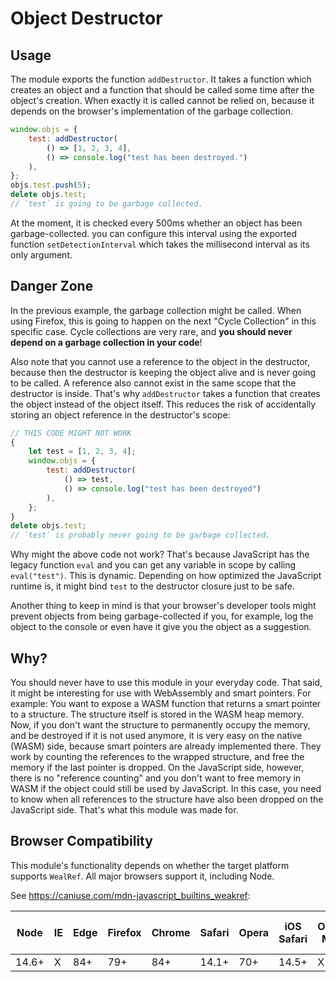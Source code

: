 # Object Destructor

## Usage

The module exports the function `addDestructor`. It takes
a function which creates an object and a function that should be
called some time after the object's creation. When exactly it is
called cannot be relied on, because it depends on the browser's
implementation of the garbage collection.

```js
window.objs = {
    test: addDestructor(
        () => [1, 2, 3, 4],
        () => console.log("test has been destroyed.")
    ),
};
objs.test.push(5);
delete objs.test;
// `test` is going to be garbage collected.
```

At the moment, it is checked every 500ms whether an object has been
garbage-collected. you can configure this interval using the exported
function `setDetectionInterval` which takes the millisecond interval
as its only argument.

## Danger Zone

In the previous example, the garbage collection might be called.
When using Firefox, this is going to happen on the next
"Cycle Collection" in this specific case. Cycle collections are
very rare, and **you should never depend on a garbage collection
in your code**!

Also note that you cannot use a reference to the object in the
destructor, because then the destructor is keeping the object
alive and is never going to be called. A reference also cannot
exist in the same scope that the destructor is inside. That's
why `addDestructor` takes a function that creates the object
instead of the object itself. This reduces the risk of accidentally
storing an object reference in the destructor's scope:

```js
// THIS CODE MIGHT NOT WORK
{
    let test = [1, 2, 3, 4];
    window.objs = {
        test: addDestructor(
            () => test,
            () => console.log("test has been destroyed")
        ),
    };
}
delete objs.test;
// `test` is probably never going to be garbage collected.
```

Why might the above code not work? That's because JavaScript has the
legacy function `eval` and you can get any variable in scope by calling
`eval("test")`. This is dynamic. Depending on how optimized the
JavaScript runtime is, it might bind `test` to the destructor closure
just to be safe.

Another thing to keep in mind is that your browser's developer tools
might prevent objects from being garbage-collected if you, for example,
log the object to the console or even have it give you the object as
a suggestion.

## Why?

You should never have to use this module in your everyday code. That
said, it might be interesting for use with WebAssembly and smart
pointers. For example: You want to expose a WASM function that returns
a smart pointer to a structure. The structure itself is stored in the
WASM heap memory. Now, if you don't want the structure to permanently
occupy the memory, and be destroyed if it is not used anymore, it is
very easy on the native (WASM) side, because smart pointers are
already implemented there. They work by counting the references to
the wrapped structure, and free the memory if the last pointer is
dropped. On the JavaScript side, however, there is no "reference
counting" and you don't want to free memory in WASM if the object
could still be used by JavaScript. In this case, you need to know
when all references to the structure have also been dropped on the
JavaScript side. That's what this module was made for.

## Browser Compatibility

This module's functionality depends on whether the target platform
supports `WealRef`. All major browsers support it, including Node.

See <https://caniuse.com/mdn-javascript_builtins_weakref>:

| Node  | IE  | Edge | Firefox | Chrome | Safari | Opera | iOS Safari | Opera Mini | Android Browser | Opera Mobile | Chrome for Android | Firefox for Android |
|-------|-----|------|---------|--------|--------|-------|------------|------------|-----------------|--------------|--------------------|---------------------|
| 14.6+ | X   | 84+  | 79+     | 84+    | 14.1+  | 70+   | 14.5+      | X          | 108+            | 72+          | 108+               | 107+                |

[weakref]: https://developer.mozilla.org/en-US/docs/Web/JavaScript/Reference/Global_Objects/WeakRef
